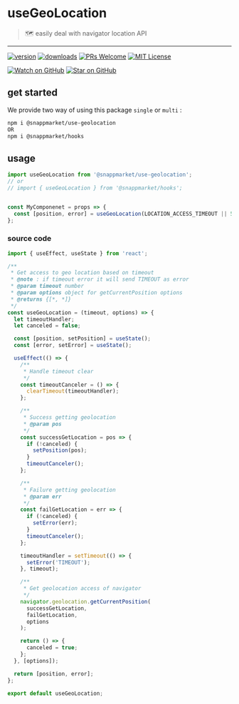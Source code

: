 # useGeoLocation
> 🗺 easily deal with navigator location API
----

[![version](https://img.shields.io/npm/v/@snappmarket/use-geolocation.svg?style=flat-square)](https://www.npmjs.com/package/@snappmarket/use-geolocation)
[![downloads](https://img.shields.io/npm/dm/@snappmarket/use-geolocation.svg?style=flat-square)](http://www.npmtrends.com/@snappmarket/use-geolocation)
[![PRs Welcome](https://img.shields.io/badge/PRs-welcome-brightgreen.svg?style=flat-square)](http://makeapullrequest.com)
[![MIT License](https://img.shields.io/npm/l/@snappmarket/use-geolocation.svg?style=flat-square)](https://github.com/snappmarket/react-hooks/tree/master/packages/useDidUpdateEffect/blob/master/LICENSE.md)

[![Watch on GitHub](https://img.shields.io/github/watchers/snappmarket/react-hooks.svg?style=social)](https://github.com/snappmarket/react-hooks/watchers)
[![Star on GitHub](https://img.shields.io/github/stars/snappmarket/react-hooks.svg?style=social)](https://github.com/snappmarket/react-hooks/stargazers)


## get started 
We provide two way of using this package `single` or `multi` :
```bash
npm i @snappmarket/use-geolocation
OR
npm i @snappmarket/hooks
```

## usage 
```javascript
import useGeoLocation from '@snappmarket/use-geolocation';
// or 
// import { useGeoLocation } from '@snappmarket/hooks';


const MyComponenet = props => {
  const [position, error] = useGeoLocation(LOCATION_ACCESS_TIMEOUT || 5000);
};
```

### source code
```javascript
import { useEffect, useState } from 'react';

/**
 * Get access to geo location based on timeout
 * @note : if timeout error it will send TIMEOUT as error
 * @param timeout number
 * @param options object for getCurrentPosition options
 * @returns {[*, *]}
 */
const useGeoLocation = (timeout, options) => {
  let timeoutHandler;
  let canceled = false;

  const [position, setPosition] = useState();
  const [error, setError] = useState();

  useEffect(() => {
    /**
     * Handle timeout clear
     */
    const timeoutCanceler = () => {
      clearTimeout(timeoutHandler);
    };

    /**
     * Success getting geolocation
     * @param pos
     */
    const successGetLocation = pos => {
      if (!canceled) {
        setPosition(pos);
      }
      timeoutCanceler();
    };

    /**
     * Failure getting geolocation
     * @param err
     */
    const failGetLocation = err => {
      if (!canceled) {
        setError(err);
      }
      timeoutCanceler();
    };

    timeoutHandler = setTimeout(() => {
      setError('TIMEOUT');
    }, timeout);

    /**
     * Get geolocation access of navigator
     */
    navigator.geolocation.getCurrentPosition(
      successGetLocation,
      failGetLocation,
      options
    );

    return () => {
      canceled = true;
    };
  }, [options]);

  return [position, error];
};

export default useGeoLocation;
```
